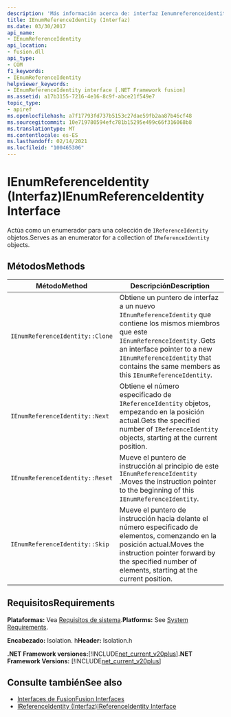 ```yaml
---
description: 'Más información acerca de: interfaz Ienumreferenceidentity ('
title: IEnumReferenceIdentity (Interfaz)
ms.date: 03/30/2017
api_name:
- IEnumReferenceIdentity
api_location:
- fusion.dll
api_type:
- COM
f1_keywords:
- IEnumReferenceIdentity
helpviewer_keywords:
- IEnumReferenceIdentity interface [.NET Framework fusion]
ms.assetid: a17b3155-7216-4e16-8c9f-abce21f549e7
topic_type:
- apiref
ms.openlocfilehash: a7f17793fd737b5153c27dae59fb2aa87b46cf48
ms.sourcegitcommit: 10e719780594efc781b15295e499c66f316068b8
ms.translationtype: MT
ms.contentlocale: es-ES
ms.lasthandoff: 02/14/2021
ms.locfileid: "100465306"
---
```

# <a name="ienumreferenceidentity-interface"></a><span data-ttu-id="60446-103">IEnumReferenceIdentity (Interfaz)</span><span class="sxs-lookup"><span data-stu-id="60446-103">IEnumReferenceIdentity Interface</span></span>

<span data-ttu-id="60446-104">Actúa como un enumerador para una colección de `IReferenceIdentity` objetos.</span><span class="sxs-lookup"><span data-stu-id="60446-104">Serves as an enumerator for a collection of `IReferenceIdentity` objects.</span></span>  
  
## <a name="methods"></a><span data-ttu-id="60446-105">Métodos</span><span class="sxs-lookup"><span data-stu-id="60446-105">Methods</span></span>  
  
|<span data-ttu-id="60446-106">Método</span><span class="sxs-lookup"><span data-stu-id="60446-106">Method</span></span>|<span data-ttu-id="60446-107">Descripción</span><span class="sxs-lookup"><span data-stu-id="60446-107">Description</span></span>|  
|------------|-----------------|  
|`IEnumReferenceIdentity::Clone`|<span data-ttu-id="60446-108">Obtiene un puntero de interfaz a un nuevo `IEnumReferenceIdentity` que contiene los mismos miembros que este `IEnumReferenceIdentity` .</span><span class="sxs-lookup"><span data-stu-id="60446-108">Gets an interface pointer to a new `IEnumReferenceIdentity` that contains the same members as this `IEnumReferenceIdentity`.</span></span>|  
|`IEnumReferenceIdentity::Next`|<span data-ttu-id="60446-109">Obtiene el número especificado de `IReferenceIdentity` objetos, empezando en la posición actual.</span><span class="sxs-lookup"><span data-stu-id="60446-109">Gets the specified number of `IReferenceIdentity` objects, starting at the current position.</span></span>|  
|`IEnumReferenceIdentity::Reset`|<span data-ttu-id="60446-110">Mueve el puntero de instrucción al principio de este `IEnumReferenceIdentity` .</span><span class="sxs-lookup"><span data-stu-id="60446-110">Moves the instruction pointer to the beginning of this `IEnumReferenceIdentity`.</span></span>|  
|`IEnumReferenceIdentity::Skip`|<span data-ttu-id="60446-111">Mueve el puntero de instrucción hacia delante el número especificado de elementos, comenzando en la posición actual.</span><span class="sxs-lookup"><span data-stu-id="60446-111">Moves the instruction pointer forward by the specified number of elements, starting at the current position.</span></span>|  
  
## <a name="requirements"></a><span data-ttu-id="60446-112">Requisitos</span><span class="sxs-lookup"><span data-stu-id="60446-112">Requirements</span></span>  

 <span data-ttu-id="60446-113">**Plataformas:** Vea [Requisitos de sistema](../../get-started/system-requirements.md).</span><span class="sxs-lookup"><span data-stu-id="60446-113">**Platforms:** See [System Requirements](../../get-started/system-requirements.md).</span></span>  
  
 <span data-ttu-id="60446-114">**Encabezado:** Isolation. h</span><span class="sxs-lookup"><span data-stu-id="60446-114">**Header:** Isolation.h</span></span>  
  
 <span data-ttu-id="60446-115">**.NET Framework versiones:**[!INCLUDE[net_current_v20plus](../../../../includes/net-current-v20plus-md.md)]</span><span class="sxs-lookup"><span data-stu-id="60446-115">**.NET Framework Versions:** [!INCLUDE[net_current_v20plus](../../../../includes/net-current-v20plus-md.md)]</span></span>  
  
## <a name="see-also"></a><span data-ttu-id="60446-116">Consulte también</span><span class="sxs-lookup"><span data-stu-id="60446-116">See also</span></span>

- [<span data-ttu-id="60446-117">Interfaces de Fusion</span><span class="sxs-lookup"><span data-stu-id="60446-117">Fusion Interfaces</span></span>](fusion-interfaces.md)
- [<span data-ttu-id="60446-118">IReferenceIdentity (Interfaz)</span><span class="sxs-lookup"><span data-stu-id="60446-118">IReferenceIdentity Interface</span></span>](ireferenceidentity-interface.md)
